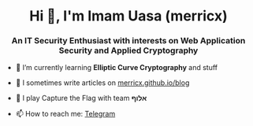 <h1 align="center">Hi 👋, I'm Imam Uasa (merricx)</h1>
<h3 align="center">An IT Security Enthusiast with interests on Web Application Security and Applied Cryptography</h3>

- 🌱 I’m currently learning **Elliptic Curve Cryptography** and stuff

- 📝 I sometimes write articles on [merricx.github.io/blog](https://merricx.github.io/blog)

- 🚩 I play Capture the Flag with team **אלוף**

- 📫 How to reach me: [Telegram](https://t.me/merricx)
